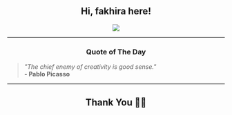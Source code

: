 <h2 align="center"> Hi, fakhira here!</h2>

<p align="center">
<a href="https://github.com/fakhiralkda" alt="github streak"><img src="https://dvst-streak.herokuapp.com/?user=fakhiralkda&theme=tokyonight&fire=DD472C"></a>
</p>

<hr>
<h3 align="center">Quote of The Day</h3>
<p align="center">
<blockquote>
<i>"The chief enemy of creativity is good sense."</i>
<br>
<b>- Pablo Picasso</b>
</blockquote>
</p>


<hr>
<h2 align="center">Thank You 🙏🏼</h2>
